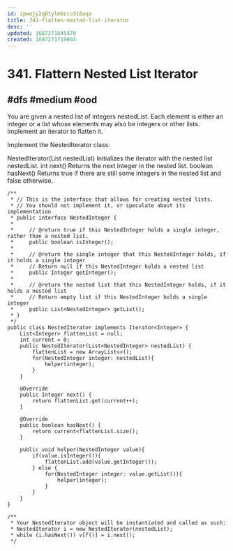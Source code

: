 ```yaml
---
id: zpwojy2q8tylm8cco318aqa
title: 341-flatten-nested-list-iterator
desc: ''
updated: 1687271845470
created: 1687271719084
---
```

# 341. Flattern Nested List Iterator

## #dfs #medium #ood

You are given a nested list of integers nestedList. Each element is either an integer or a list whose elements may also be integers or other lists. Implement an iterator to flatten it.

Implement the NestedIterator class:

NestedIterator(List<NestedInteger> nestedList) Initializes the iterator with the nested list nestedList.
int next() Returns the next integer in the nested list.
boolean hasNext() Returns true if there are still some integers in the nested list and false otherwise.

```
/**
 * // This is the interface that allows for creating nested lists.
 * // You should not implement it, or speculate about its implementation
 * public interface NestedInteger {
 *
 *     // @return true if this NestedInteger holds a single integer, rather than a nested list.
 *     public boolean isInteger();
 *
 *     // @return the single integer that this NestedInteger holds, if it holds a single integer
 *     // Return null if this NestedInteger holds a nested list
 *     public Integer getInteger();
 *
 *     // @return the nested list that this NestedInteger holds, if it holds a nested list
 *     // Return empty list if this NestedInteger holds a single integer
 *     public List<NestedInteger> getList();
 * }
 */
public class NestedIterator implements Iterator<Integer> {
    List<Integer> flattenList = null;
    int current = 0;
    public NestedIterator(List<NestedInteger> nestedList) {
        flattenList = new ArrayList<>();
        for(NestedInteger integer: nestedList){
            helper(integer);
        }
    }

    @Override
    public Integer next() {
        return flattenList.get(current++);
    }

    @Override
    public boolean hasNext() {
        return current<flattenList.size();
    }

    public void helper(NestedInteger value){
        if(value.isInteger()){
            flattenList.add(value.getInteger());
        } else {
            for(NestedInteger integer: value.getList()){
                helper(integer);
            }
        }
    }
}

/**
 * Your NestedIterator object will be instantiated and called as such:
 * NestedIterator i = new NestedIterator(nestedList);
 * while (i.hasNext()) v[f()] = i.next();
 */
```